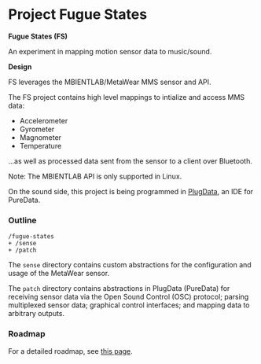 # Project Fugue States

**Fugue States (FS)**

An experiment in mapping motion sensor data to music/sound. 

**Design**

FS leverages the MBIENTLAB/MetaWear MMS sensor and API.

The FS project contains high level mappings to intialize and access MMS
data:
- Accelerometer
- Gyrometer
- Magnometer
- Temperature

...as well as processed data sent from the sensor to a client over Bluetooth.

Note: The MBIENTLAB API is only supported in Linux. 

On the sound side, this project is being programmed in [PlugData](https://plugdata.org/), an IDE
for PureData. 

### Outline

```
/fugue-states
+ /sense
+ /patch
```

The `sense` directory contains custom abstractions for the configuration
and usage of the MetaWear sensor. 

The `patch` directory contains abstractions in PlugData (PureData) for
receiving sensor data via the Open Sound Control (OSC) protocol; parsing
multiplexed sensor data; graphical control interfaces; and mapping data
to arbitrary outputs. 

### Roadmap

For a detailed roadmap, see [this page](https://cerulean-comic-604.notion.site/7fee658729f44f1b9ba1b0b9cd5b3802?v=36453209d7764227a6e8888f48866f06).

